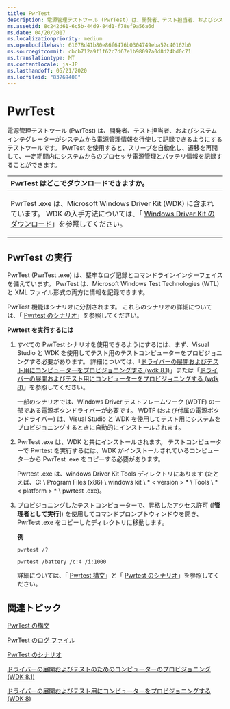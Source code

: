 ```yaml
---
title: PwrTest
description: 電源管理テストツール (PwrTest) は、開発者、テスト担当者、およびシステムインテグレーターがシステムから電源管理情報を行使して記録できるようにするテストツールです。
ms.assetid: 8c242d61-6c5b-44d9-84d1-f78ef9a56a6d
ms.date: 04/20/2017
ms.localizationpriority: medium
ms.openlocfilehash: 61078d41b80e86f6476b0304749eba52c40162b0
ms.sourcegitcommit: cbcb712a9f1f62c7d67e1b98097a0d8d24bd0c71
ms.translationtype: MT
ms.contentlocale: ja-JP
ms.lasthandoff: 05/21/2020
ms.locfileid: "83769408"
---
```

# <a name="pwrtest"></a>PwrTest


電源管理テストツール (PwrTest) は、開発者、テスト担当者、およびシステムインテグレーターがシステムから電源管理情報を行使して記録できるようにするテストツールです。 PwrTest を使用すると、スリープを自動化し、遷移を再開して、一定期間内にシステムからのプロセッサ電源管理とバッテリ情報を記録することができます。

<table>
<colgroup>
<col width="100%" />
</colgroup>
<thead>
<tr class="header">
<th align="left">PwrTest はどこでダウンロードできますか。</th>
</tr>
</thead>
<tbody>
<tr class="odd">
<td align="left"><p>PwrTest .exe は、Microsoft Windows Driver Kit (WDK) に含まれています。 WDK の入手方法については、「 <a href="https://docs.microsoft.com/windows-hardware/drivers/download-the-wdk" data-raw-source="[Windows Driver Kit Downloads](https://docs.microsoft.com/windows-hardware/drivers/download-the-wdk)">Windows Driver Kit のダウンロード</a>」を参照してください。</p></td>
</tr>
</tbody>
</table>

 

## <a name="span-idrunning_pwrtestspanspan-idrunning_pwrtestspanspan-idrunning_pwrtestspanrunning-pwrtest"></a><span id="Running_PwrTest"></span><span id="running_pwrtest"></span><span id="RUNNING_PWRTEST"></span>PwrTest の実行


PwrTest (PwrTest .exe) は、堅牢なログ記録とコマンドラインインターフェイスを備えています。 PwrTest は、Microsoft Windows Test Technologies (WTL) と XML ファイル形式の両方に情報を記録できます。

PwrTest 機能はシナリオに分割されます。 これらのシナリオの詳細については、「 [Pwrtest のシナリオ](pwrtest-scenarios.md)」を参照してください。

**Pwrtest を実行するには**

1.  すべての PwrTest シナリオを使用できるようにするには、まず、Visual Studio と WDK を使用してテスト用のテストコンピューターをプロビジョニングする必要があります。 詳細については、「[ドライバーの展開およびテスト用にコンピューターをプロビジョニングする (wdk 8.1)](https://docs.microsoft.com/windows-hardware/drivers/gettingstarted/provision-a-target-computer-wdk-8-1)」または「[ドライバーの展開およびテスト用にコンピューターをプロビジョニングする (wdk 8)](https://docs.microsoft.com/previous-versions/hh698272(v=vs.85))」を参照してください。

    一部のシナリオでは、Windows Driver テストフレームワーク (WDTF) の一部である電源ボタンドライバーが必要です。 WDTF (および付属の電源ボタンドライバー) は、Visual Studio と WDK を使用してテスト用にシステムをプロビジョニングするときに自動的にインストールされます。

2.  PwrTest .exe は、WDK と共にインストールされます。 テストコンピューターで Pwrtest を実行するには、WDK がインストールされているコンピューターから PwrTest .exe をコピーする必要があります。

    Pwrtest .exe は、windows Driver Kit Tools ディレクトリにあります (たとえば、C: \\ Program Files (x86) \\ windows kit \\ * &lt; version &gt; * \\ Tools \\ * &lt; platform &gt; * \\ pwrtest .exe)。

3.  プロビジョニングしたテストコンピューターで、昇格したアクセス許可 ([**管理者として実行**]) を使用してコマンドプロンプトウィンドウを開き、PwrTest .exe をコピーしたディレクトリに移動します。

    **例**

    ```
    pwrtest /? 
    ```

    ```
    pwrtest /battery /c:4 /i:1000
    ```

    詳細については、「 [Pwrtest 構文](pwrtest-syntax.md)」と「 [Pwrtest のシナリオ](pwrtest-scenarios.md)」を参照してください。

## <a name="span-idrelated_topicsspanrelated-topics"></a><span id="related_topics"></span>関連トピック


[PwrTest の構文](pwrtest-syntax.md)

[PwrTest のログ ファイル](pwrtest-log-file.md)

[PwrTest のシナリオ](pwrtest-scenarios.md)

[ドライバーの展開およびテストのためのコンピューターのプロビジョニング (WDK 8.1)](https://docs.microsoft.com/windows-hardware/drivers/gettingstarted/provision-a-target-computer-wdk-8-1)

[ドライバーの展開およびテスト用にコンピューターをプロビジョニングする (WDK 8)](https://docs.microsoft.com/previous-versions/hh698272(v=vs.85))

 

 






